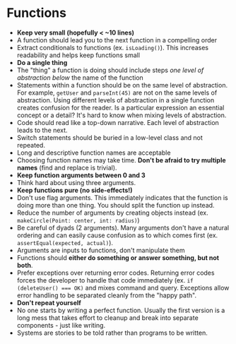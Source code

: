 # Functions
- **Keep very small (hopefully < ~10 lines)**
- A function should lead you to the next function in a compelling order
- Extract conditionals to functions (ex. `isLoading()`). This increases readability and helps keep functions small
- **Do a single thing**
- The "thing" a function is doing should include steps *one level of abstraction below* the name of the function
- Statements within a function should be on the same level of abstraction. For example, `getUser` and `parseInt(45)` are not on the same levels of abstraction. Using different levels of abstraction in a single function creates confusion for the reader. Is a particular expression an essential concept or a detail? It's hard to know when mixing levels of abstraction.
- Code should read like a top-down narrative. Each level of abstraction leads to the next.
- Switch statements should be buried in a low-level class and not repeated.
- Long and descriptive function names are acceptable
- Choosing function names may take time. **Don't be afraid to try multiple names** (find and replace is trivial).
- **Keep function arguments between 0 and 3**
- Think hard about using three arguments.
- **Keep functions pure (no side-effects!)**
- Don't use flag arguments. This immediately indicates that the function is doing more than one thing. You should split the function up instead.
- Reduce the number of arguments by creating objects instead (ex. `makeCircle(Point: center, int: radius)`)
- Be careful of dyads (2 arguments). Many arguments don't have a natural ordering and can easily cause confusion as to which comes first (ex. `assertEqual(expected, actual)`).
- Arguments are inputs to functions, don't manipulate them
- Functions should **either do something or answer something, but not both**.
- Prefer exceptions over returning error codes. Returning error codes forces the developer to handle that code immediately (ex. `if (deleteUser() === OK)` and mixes command and query. Exceptions allow error handling to be separated cleanly from the "happy path".
- **Don't repeat yourself**
- No one starts by writing a perfect function. Usually the first version is a long mess that takes effort to cleanup and break into separate components - just like writing.
- Systems are stories to be told rather than programs to be written.